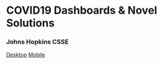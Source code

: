 # COVID19 Dashboards & Novel Solutions

### Johns Hopkins CSSE
[Desktop](https://www.arcgis.com/apps/opsdashboard/index.html#/bda7594740fd40299423467b48e9ecf6)
[Mobile](http://www.arcgis.com/apps/opsdashboard/index.html#/85320e2ea5424dfaaa75ae62e5c06e61)


